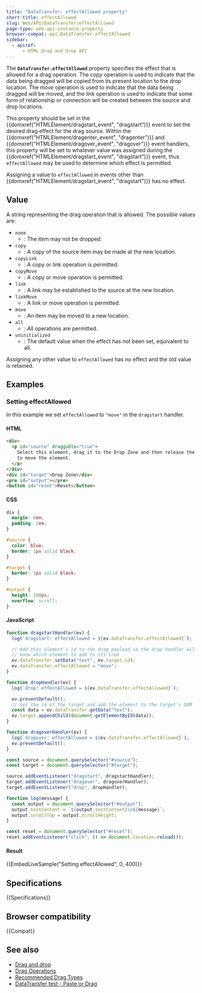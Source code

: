 ```yaml
---
title: "DataTransfer: effectAllowed property"
short-title: effectAllowed
slug: Web/API/DataTransfer/effectAllowed
page-type: web-api-instance-property
browser-compat: api.DataTransfer.effectAllowed
sidebar:
  - apiref:
      - HTML Drag and Drop API
---
```


The **`DataTransfer.effectAllowed`** property specifies the
effect that is allowed for a drag operation. The _copy_ operation is used to
indicate that the data being dragged will be copied from its present location to the
drop location. The _move_ operation is used to indicate that the data being
dragged will be moved, and the _link_ operation is used to indicate that some
form of relationship or connection will be created between the source and drop
locations.

This property should be set in the {{domxref("HTMLElement/dragstart_event", "dragstart")}} event to set the desired drag
effect for the drag source. Within the {{domxref("HTMLElement/dragenter_event", "dragenter")}} and {{domxref("HTMLElement/dragover_event", "dragover")}}
event handlers, this property will be set to whatever value was assigned during the
{{domxref("HTMLElement/dragstart_event", "dragstart")}} event, thus `effectAllowed` may be used to determine
which effect is permitted.

Assigning a value to `effectAllowed` in events other than
{{domxref("HTMLElement/dragstart_event", "dragstart")}} has no effect.

## Value

A string representing the drag operation that is allowed. The
possible values are:

- `none`
  - : The item may not be dropped.
- `copy`
  - : A copy of the source item may be made at the new location.
- `copyLink`
  - : A copy or link operation is permitted.
- `copyMove`
  - : A copy or move operation is permitted.
- `link`
  - : A link may be established to the source at the new location.
- `linkMove`
  - : A link or move operation is permitted.
- `move`
  - : An item may be moved to a new location.
- `all`
  - : All operations are permitted.
- `uninitialized`
  - : The default value when the effect has not been set, equivalent to all.

Assigning any other value to `effectAllowed` has no effect and the old value
is retained.

## Examples

### Setting effectAllowed

In this example we set `effectAllowed` to `"move"` in the `dragstart` handler.

#### HTML

```html
<div>
  <p id="source" draggable="true">
    Select this element, drag it to the Drop Zone and then release the selection
    to move the element.
  </p>
</div>
<div id="target">Drop Zone</div>
<pre id="output"></pre>
<button id="reset">Reset</button>
```

#### CSS

```css
div {
  margin: 0em;
  padding: 2em;
}

#source {
  color: blue;
  border: 1px solid black;
}

#target {
  border: 1px solid black;
}

#output {
  height: 100px;
  overflow: scroll;
}
```

#### JavaScript

```js
function dragstartHandler(ev) {
  log(`dragstart: effectAllowed = ${ev.dataTransfer.effectAllowed}`);

  // Add this element's id to the drag payload so the drop handler will
  // know which element to add to its tree
  ev.dataTransfer.setData("text", ev.target.id);
  ev.dataTransfer.effectAllowed = "move";
}

function dropHandler(ev) {
  log(`drop: effectAllowed = ${ev.dataTransfer.effectAllowed}`);

  ev.preventDefault();
  // Get the id of the target and add the element to the target's DOM
  const data = ev.dataTransfer.getData("text");
  ev.target.appendChild(document.getElementById(data));
}

function dragoverHandler(ev) {
  log(`dragover: effectAllowed = ${ev.dataTransfer.effectAllowed}`);
  ev.preventDefault();
}

const source = document.querySelector("#source");
const target = document.querySelector("#target");

source.addEventListener("dragstart", dragstartHandler);
target.addEventListener("dragover", dragoverHandler);
target.addEventListener("drop", dropHandler);

function log(message) {
  const output = document.querySelector("#output");
  output.textContent = `${output.textContent}\n${message}`;
  output.scrollTop = output.scrollHeight;
}

const reset = document.querySelector("#reset");
reset.addEventListener("click", () => document.location.reload());
```

#### Result

{{EmbedLiveSample("Setting effectAllowed", 0, 400)}}

## Specifications

{{Specifications}}

## Browser compatibility

{{Compat}}

## See also

- [Drag and drop](/en-US/docs/Web/API/HTML_Drag_and_Drop_API)
- [Drag Operations](/en-US/docs/Web/API/HTML_Drag_and_Drop_API/Drag_operations)
- [Recommended Drag Types](/en-US/docs/Web/API/HTML_Drag_and_Drop_API/Recommended_drag_types)
- [DataTransfer test - Paste or Drag](https://codepen.io/tech_query/pen/MqGgap)

